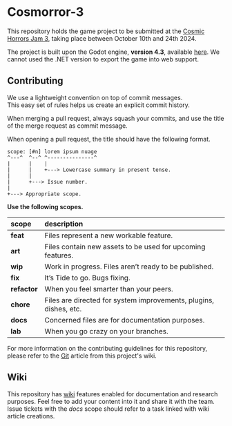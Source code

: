 # Cosmorror-3

This repository holds the game project to be submitted at the [Cosmic Horrors Jam 3](https://itch.io/jam/cosmichorrorsjam3), taking place between October 10th and 24th 2024. 

The project is built upon the Godot engine, **version 4.3**, available [here](https://github.com/godotengine/godot/releases/download/4.3-stable/Godot_v4.3-stable_win64.exe.zip). We cannot used the .NET version to export the game into web support.

## Contributing

We use a lightweight convention on top of commit messages.  
This easy set of rules helps us create an explicit commit history.

When merging a pull request, always squash your commits, and use the title of the merge request as commit message.

When opening a pull request, the title should have the following format.

```
scope: [#n] lorem ipsum nuage
^---^  ^--^ ^---------------^
|      |    |
|      |    +---> Lowercase summary in present tense.
|      |
|      +---> Issue number.
|
+---> Appropriate scope.
```

**Use the following scopes.**

| scope        | description |
| :----------- | :---------- |
| **feat**     | Files represent a new workable feature. |
| **art**      | Files contain new assets to be used for upcoming features. |
| **wip**      | Work in progress. Files aren’t ready to be published. |
| **fix**      | It’s Tide to go. Bugs fixing. |
| **refactor** | When you feel smarter than your peers. |
| **chore**    | Files are directed for system improvements, plugins, dishes, etc. |
| **docs**     | Concerned files are for documentation purposes. |
| **lab**      | When you go crazy on your branches. |

For more information on the contributing guidelines for this repository, please refer to the [Git](https://github.com/charlesDouc/Cosmorror-3/wiki/Git) article from this project's wiki.

## Wiki

This repository has [wiki](https://github.com/charlesDouc/Cosmorror-3/wiki) features enabled for documentation and research purposes. Feel free to add your content into it and share it with the team. Issue tickets with the *docs* scope should refer to a task linked with wiki article creations.

